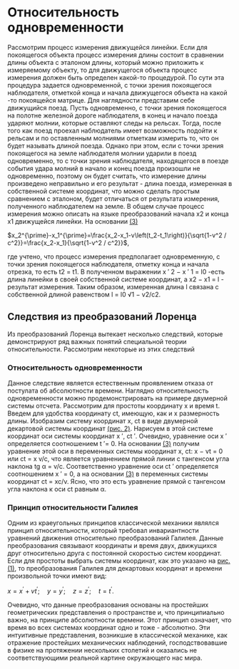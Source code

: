 # Относительность одновременности
  Рассмотрим процесс измерения движущейся линейки. Если для покоящегося объекта процесс измерения длины состоит в сравнении длины объекта с эталоном длины, который можно приложить к измеряемому объекту, то для движущегося объекта процесс измерения должен быть определен какой-то процедурой. По сути эта процедура задается одновременной, с точки зрения покоящегося наблюдателя, отметкой конца и начала движущегося объекта на какой -то покоящейся матрице. Для наглядности представим себе движущийся поезд. Пусть одновременно, с точки зрения покоящегося на полотне железной дороге наблюдателя, в конец и начало поезда ударяют молнии, которые оставляют следы на рельсах. Тогда, после того как поезд проехал наблюдатель имеет возможность подойти к рельсам и по оставленным молниями отметкам измерить то, что он будет называть длиной поезда. Однако при этом, если с точки зрения покоящегося на земле наблюдателя молнии ударили в поезд одновременно, то с точки зрения наблюдателя, находящегося в поезде события удара молний в начало и конец поезда произошли не одновременно, поэтому он будет считать, что измерение длины произведено неправильно и его результат - длина поезда, измеренная в собственной системе координат, что можно сделать простым сравнением с эталоном, будет отличаться от результата измерения, полученного наблюдателем на земле.
  В общем случае процесс измерения можно описать на языке преобразований начала x2 и конца x1 движущейся линейки. На основании [(3)](img2/Pasted%20image%2020240411120133.png) 
  
  $x_2^{\prime}-x_1^{\prime}=\frac{x_2-x_1-v\left(t_2-t_1\right)}{\sqrt{1-v^2 / c^2}}=\frac{x_2-x_1}{\sqrt{1-v^2 / c^2}}$,
  
  где учтено, что процесс измерения предполагает одновременную, с точки зрения покоящегося наблюдателя, отметку конца и начала отрезка, то есть t2 = t1. В полученном выражении x ′ 2 − x ′ 1 = l0 -есть длина линейки в своей собственной системе координат, а x2 − x1 = l - результат измерения. Таким образом, измеренная длина l связана с собственной длиной равенством l = l0 √1 − v2/c2.
## Следствия из преобразований Лоренца
Из преобразований Лоренца вытекает несколько следствий, которые демонстрируют ряд важных понятий специальной теории относительности. Рассмотрим некоторые из этих следствий

### Относительность одновременности
Данное следствие является естественным проявлением отказа от постулата об абсолютности времени. Наглядно относительность одновременности можно продемонстрировать на примере двумерной системы отсчета. Рассмотрим для простоты координату x и время t. Введем для удобства координату ct, имеющую, как и x размерность длины.
Изобразим систему координат x, ct в виде
двумерной декартовой системы координат
[(рис. 2)](img2/Pasted%20image%2020240411120542.png). Нарисуем в этой системе координат
оси системы координат x ′, ct ′. Очевидно, уравнение оси x ′ определяется соотношением t ′= 0.  На основании [(3)](img2/Pasted%20image%2020240411120133.png) получим уравнение этой оси в переменных системы координат x, ct: x − vt = 0 или ct = x v/c, что является уравнением прямой линии с тангенсом угла наклона tg α = v/c.
Соответственно уравнение оси ct ′ определяется соотношением x ′ = 0, а на основании [(3)](img2/Pasted%20image%2020240411120133.png) в переменных системы координат ct = xc/v. Ясно, что это есть уравнение прямой с тангенсом угла наклона к оси ct равным α.

### Принцип относительности Галилея

Одним из краеугольных принципов классической механики являлся принцип относительности, который требовал инвариантности уравнений движения относительно преобразований Галилея. Данные преобразования связывают координаты и время двух, движущихся друг относительно друга с постоянной
скоростью систем координат. Если для простоты выбрать системы координат, как это указано на [рис. (1)](img2/Pasted%20image%2020240411113621.png), то преобразования Галилея для декартовых координат и времени произвольной точки имеют вид:

$x=x^{\prime}+v t^{\prime} ; \quad y=y^{\prime} ; \quad z=z^{\prime} ; \quad t=t^{\prime}$.

Очевидно, что данные преобразования основаны на простейших геометрических представления о пространстве и, что принципиально важно, на принципе абсолютности времени. Этот принцип означает, что время во всех системах координат одно и тоже - абсолютно. Эти интуитивные представления, возникшие в классической механике, как отражение простейших механических наблюдений, господствовавшие в физике на протяжении нескольких столетий и оказались не соответствующими реальной картине окружающего нас мира.
